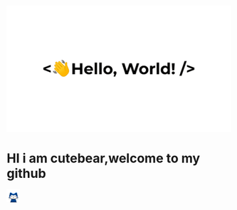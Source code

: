 ![HI THERE👋](https://github.com/cutebear0123/cutebear0123/blob/main/hello%20world.gif?raw=true "Hi there ")
# HI i am cutebear,welcome to my github
<img src="https://github.com/cutebear0123/cutebear0123/blob/main/mona-whisper.gif?raw=true" width="30" height="30" />







